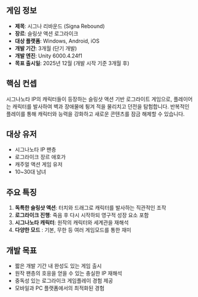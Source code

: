 ## 게임 정보
- **제목**: 시그나 리바운드 (Signa Rebound)
- **장르**: 슬링샷 액션 로그라이크
- **대상 플랫폼**: Windows, Android, iOS
- **개발 기간**: 3개월 (단기 개발)
- **개발 엔진**: Unity 6000.4.24f1
- **목표 출시일**: 2025년 12월 (개발 시작 기준 3개월 후)

## 핵심 컨셉
시그나노타 IP의 캐릭터들이 등장하는 슬링샷 액션 기반 로그라이트 게임으로, 플레이어는 캐릭터를 발사하여 벽과 장애물에 튕겨 적을 물리치고 던전을 탐험합니다. 반복적인 플레이를 통해 캐릭터와 능력을 강화하고 새로운 콘텐츠를 잠금 해제할 수 있습니다.

## 대상 유저
- 시그나노타 IP 팬층
- 로그라이크 장르 애호가
- 캐주얼 액션 게임 유저
- 10~30대 남녀

## 주요 특징
1. **독특한 슬링샷 액션**: 터치와 드래그로 캐릭터를 발사하는 직관적인 조작
2. **로그라이크 진행**: 죽음 후 다시 시작하되 영구적 성장 요소 포함
3. **시그나노타 캐릭터**: 원작의 캐릭터와 세계관을 재해석
4. **다양한 모드** : 기본, 무한 등 여러 게임모드를 통한 재미

## 개발 목표
- 짧은 개발 기간 내 완성도 있는 게임 출시
- 원작 팬층의 호응을 얻을 수 있는 충실한 IP 재해석
- 중독성 있는 로그라이크 게임플레이 경험 제공
- 모바일과 PC 플랫폼에서의 최적화된 경험